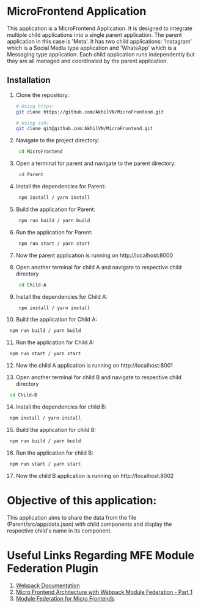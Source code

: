 # MicroFrontend Application

This application is a MicroFrontend Application. It is designed to integrate multiple child applications into a single parent application. The parent application in this case is 'Meta'. It has two child applications: 'Instagram' which is a Social Media type application and 'WhatsApp' which is a Messaging type application. Each child application runs independently but they are all managed and coordinated by the parent application.


## Installation

1. Clone the repository:
   ```bash
   # Using https:
   git clone https://github.com/AkhilVN/MicroFrontend.git

   # Using ssh:
   git clone git@github.com:AkhilVN/MicroFrontend.git
   ```

2. Navigate to the project directory:
   ```bash
    cd MicroFrontend
   ```

3. Open a terminal for parent and navigate to the parent directory:
   ```bash
    cd Parent
   ```

4. Install the dependencies for Parent:
   ```bash
    npm install / yarn install
   ```

5. Build the application for Parent:
   ```bash
    npm run build / yarn build
   ```

6. Run the application for Parent:
   ```bash
    npm run start / yarn start
   ```

7. Now the parent application is running on http://localhost:8000

8. Open another terminal for child A and navigate to respective child directory
   ```bash
    cd Child-A
   ```

9. Install the dependencies for Child A:
   ```bash
    npm install / yarn install
   ```

10. Build the application for Child A:
   ```bash
    npm run build / yarn build
   ```

11. Run the application for Child A:
   ```bash
    npm run start / yarn start
   ```

12. Now the child A application is running on http://localhost:8001

13. Open another terminal for child B and navigate to respective child directory
   ```bash
    cd Child-B
   ```

14. Install the dependencies for child B:
   ```bash
    npm install / yarn install
   ```

15. Build the application for child B:
   ```bash
    npm run build / yarn build
   ```

16. Run the application for child B:
   ```bash
    npm run start / yarn start
   ```

17. Now the child B application is running on http://localhost:8002



# Objective of this application:
This application aims to share the data from the file (Parent/src/app/data.json) with child components and display the respective child's name in its component.


# Useful Links Regarding MFE Module Federation Plugin
1. [Webpack Documentation](https://webpack.js.org/plugins/module-federation-plugin/)
2. [Micro Frontend Architecture with Webpack Module Federation - Part 1](https://medium.com/trendyol-tech/micro-frontend-architecture-with-webpack-module-federation-part-1-9827d436bd1e)
3. [Module Federation for Micro Frontends](https://medium.com/@krishnakiran1992/module-federation-for-micro-frontends-8ef1b024d248)
